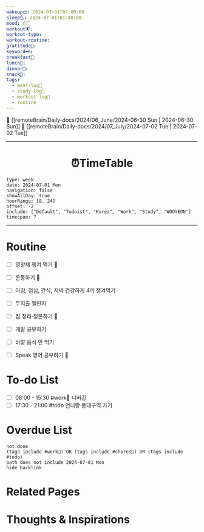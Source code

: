 ```yaml
---
wakeup🌞: 2024-07-01T07:00:00
sleep🌜: 2024-07-01T01:40:00
mood: 😴
workout🏋️: 
workout-type: 
workout-routine: 
gratitude🙏: 
keyword🗝️: 
breakfast🍳: 
lunch🍚: 
dinner🥗: 
snack🍬: 
tags:
  - meal-log📝
  - study-log📓
  - workout-log💪
  - routine
---
```


🔺 [[remoteBrain/Daily-docs/2024/06_June/2024-06-30 Sun | 2024-06-30 Sun]]
🔻 [[remoteBrain/Daily-docs/2024/07_July/2024-07-02 Tue | 2024-07-02 Tue]]
___
<h1> <center>⏰TimeTable </center> </h1>

```gEvent
type: week
date: 2024-07-01 Mon
navigation: false
showAllDay: true
hourRange: [8, 24]
offset: -2
include: ["Default", "Todoist", "Korea", "Work", "Study", "WOOYEON"]
timespan: 7
```

--- 


# Routine 

- [ ] 영양제 챙겨 먹기 🔼 
- [ ] 운동하기 🔼
- [ ] 아침, 점심, 간식, 저녁 건강하게 4끼 챙겨먹기
- [ ] 무지출 챌린지 
- [ ] 집 정리·정돈하기 🔼
- [ ] 개발 공부하기
- [ ] 바깥 음식 안 먹기 
- [ ] Speak 영어 공부하기 🔼 


# To-do List

- [ ] 08:00 - 15:30 #work💼 디버깅
- [ ] 17:30 - 21:00 #todo 언니랑 동대구역 가기

# Overdue List
```tasks
not done
(tags include #work💼) OR (tags include #chores🧺) OR (tags include #todo)
path does not include 2024-07-01 Mon
hide backlink
```

# Related Pages



# Thoughts & Inspirations

